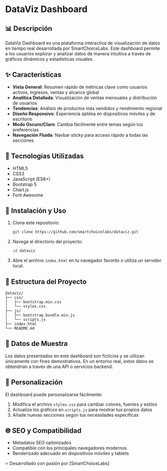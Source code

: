# DataViz Dashboard

## 📊 Descripción

DataViz Dashboard es una plataforma interactiva de visualización de datos en tiempo real desarrollada por SmartChoiceLabs. Este dashboard permite a los usuarios explorar y analizar datos de manera intuitiva a través de gráficos dinámicos y estadísticas visuales.

## ✨ Características

- **Vista General**: Resumen rápido de métricas clave como usuarios activos, ingresos, ventas y alcance global
- **Analítica Detallada**: Visualización de ventas mensuales y distribución de usuarios 
- **Tendencias**: Análisis de productos más vendidos y rendimiento regional
- **Diseño Responsivo**: Experiencia óptima en dispositivos móviles y de escritorio
- **Modo Oscuro/Claro**: Cambia fácilmente entre temas según tus preferencias
- **Navegación Fluida**: Navbar sticky para acceso rápido a todas las secciones

## 🔧 Tecnologías Utilizadas

- HTML5
- CSS3
- JavaScript (ES6+)
- Bootstrap 5
- Chart.js
- Font Awesome



## 🚀 Instalación y Uso

1. Clona este repositorio:
   ```bash
   git clone https://github.com/smartchoicelabs/dataviz.git
   ```

2. Navega al directorio del proyecto:
   ```bash
   cd dataviz
   ```

3. Abre el archivo `index.html` en tu navegador favorito o utiliza un servidor local.

## 📂 Estructura del Proyecto

```
dataviz/
├── css/
│   ├── bootstrap.min.css
│   └── styles.css
├── js/
│   ├── bootstrap.bundle.min.js
│   └── scripts.js
├── index.html
└── README.md
```

## 🔄 Datos de Muestra

Los datos presentados en este dashboard son ficticios y se utilizan únicamente con fines demostrativos. En un entorno real, estos datos se obtendrían a través de una API o servicios backend.

## 🎨 Personalización

El dashboard puede personalizarse fácilmente:

1. Modifica el archivo `styles.css` para cambiar colores, fuentes y estilos
2. Actualiza los gráficos en `scripts.js` para mostrar tus propios datos
3. Añade nuevas secciones según tus necesidades específicas

## 🌐 SEO y Compatibilidad

- Metadatos SEO optimizados
- Compatible con los principales navegadores modernos
- Renderizado adecuado en dispositivos móviles y tablets



⭐ Desarrollado con pasión por [SmartChoiceLabs]